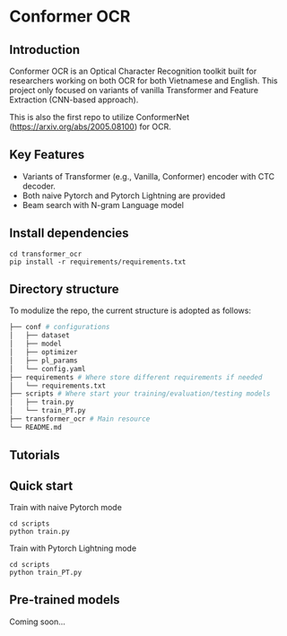 # Conformer OCR
## Introduction
Conformer OCR is an Optical Character Recognition toolkit built for researchers working on both OCR for both Vietnamese and English.
This project only focused on variants of vanilla Transformer and Feature Extraction (CNN-based approach).

This is also the first repo to utilize ConformerNet (https://arxiv.org/abs/2005.08100) for OCR.

## Key Features
- Variants of Transformer (e.g., Vanilla, Conformer) encoder with CTC decoder.
- Both naive Pytorch and Pytorch Lightning are provided
- Beam search with N-gram Language model

## Install dependencies
```
cd transformer_ocr
pip install -r requirements/requirements.txt
```

## Directory structure
To modulize the repo, the current structure is adopted as follows:
```bash 
├── conf # configurations
│   ├── dataset
│   ├── model
│   ├── optimizer
│   ├── pl_params
│   └── config.yaml
├── requirements # Where store different requirements if needed
│   └── requirements.txt
├── scripts # Where start your training/evaluation/testing models 
│   ├── train.py
│   └── train_PT.py
├── transformer_ocr # Main resource
└── README.md 
```

## Tutorials

## Quick start
Train with naive Pytorch mode
```
cd scripts
python train.py
```

Train with Pytorch Lightning mode
```
cd scripts
python train_PT.py
```

## Pre-trained models
Coming soon...
